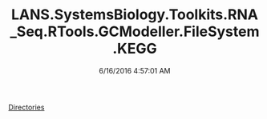 ﻿---
title: LANS.SystemsBiology.Toolkits.RNA_Seq.RTools.GCModeller.FileSystem.KEGG
date: 6/16/2016 4:57:01 AM
---

[Directories](T-LANS.SystemsBiology.Toolkits.RNA_Seq.RTools.GCModeller.FileSystem.KEGG.Directories.html)
